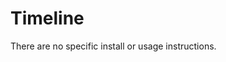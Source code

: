 Timeline
===============================================

There are no specific install or usage instructions.
